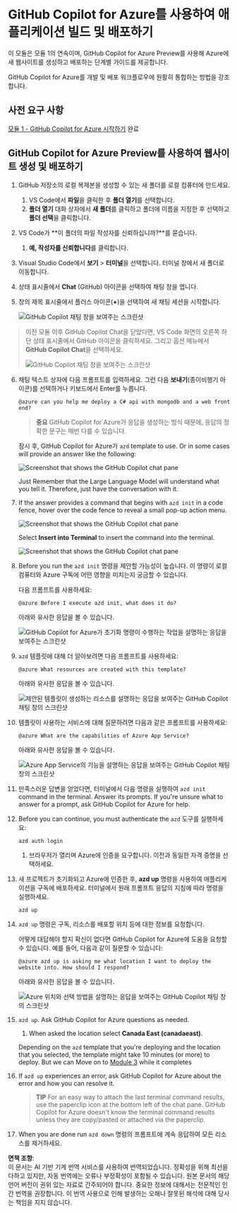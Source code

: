 # GitHub Copilot for Azure를 사용하여 애플리케이션 빌드 및 배포하기

이 모듈은 모듈 1의 연속이며, GitHub Copilot for Azure Preview를 사용해 Azure에 새 웹사이트를 생성하고 배포하는 단계별 가이드를 제공합니다.

GitHub Copilot for Azure를 개발 및 배포 워크플로우에 원활히 통합하는 방법을 강조합니다.

## 사전 요구 사항

[모듈 1 - GitHub Copilot for Azure 시작하기](./01-Getting-Started-with-GitHub-Copilot-for-Azure.md) 완료

## GitHub Copilot for Azure Preview를 사용하여 웹사이트 생성 및 배포하기

1. GitHub 저장소의 로컬 복제본을 생성할 수 있는 새 폴더를 로컬 컴퓨터에 만드세요.
    1. VS Code에서 **파일**을 클릭한 후 **폴더 열기**를 선택합니다.
    1. **폴더 열기** 대화 상자에서 **새 폴더**를 클릭하고 폴더에 이름을 지정한 후 선택하고 **폴더 선택**을 클릭합니다.

1. VS Code가 **이 폴더의 파일 작성자를 신뢰하십니까?**를 묻습니다.
    1. **예, 작성자를 신뢰합니다**를 클릭합니다.

1. Visual Studio Code에서 **보기** > **터미널**을 선택합니다. 터미널 창에서 새 폴더로 이동합니다.

1. 상태 표시줄에서 **Chat** (GitHub) 아이콘을 선택하여 채팅 창을 엽니다.

1. 창의 제목 표시줄에서 플러스 아이콘(**+**)을 선택하여 새 채팅 세션을 시작합니다.

   ![GitHub Copilot 채팅 창을 보여주는 스크린샷](../../../06-Using-GitHub-Copilot-for-Azure-to-Deploy-to-Cloud/images/mod2-CopilotChat.png "새 채팅 세션 시작하기")

> 이전 모듈 이후 GitHub Copilot Chat을 닫았다면, VS Code 화면의 오른쪽 하단 상태 표시줄에서 GitHub 아이콘을 클릭하세요. 그리고 옵션 메뉴에서 **GitHub Copilot Chat**을 선택하세요.
>
> ![GitHub Copilot 채팅 창을 보여주는 스크린샷](../../../06-Using-GitHub-Copilot-for-Azure-to-Deploy-to-Cloud/images/mod2-CopilotChat-2.png "새 채팅 세션 시작하기")

6. 채팅 텍스트 상자에 다음 프롬프트를 입력하세요. 그런 다음 **보내기**(종이비행기 아이콘)를 선택하거나 키보드에서 Enter를 누릅니다.

   ```prompt
   @azure can you help me deploy a C# api with mongodb and a web front end?
   ```

    > **중요**
GitHub Copilot for Azure가 응답을 생성하는 방식 때문에, 응답의 정확한 문구는 매번 다를 수 있습니다.

   잠시 후, GitHub Copilot for Azure가 `azd` template to use.  Or in some cases will provide an answer like the following:

    ![Screenshot that shows the GitHub Copilot chat pane](../../../06-Using-GitHub-Copilot-for-Azure-to-Deploy-to-Cloud/images/mod2-CopilotChat-3.png "Screenshot that shows a response from GitHub Copilot for Azure with instructions for using a template to create a website in Azure.")

    Just Remember that the Large Language Model will understand what you tell it.  Therefore, just have the conversation with it.

1. If the answer provides a command that begins with `azd init` in a code fence, hover over the code fence to reveal a small pop-up action menu.

    ![Screenshot that shows the GitHub Copilot chat pane](../../../06-Using-GitHub-Copilot-for-Azure-to-Deploy-to-Cloud/images/mod2-CopilotChat-4.png "Screenshot that shows a pop-up menu with an option to insert a code-fenced command into the Visual Studio Code terminal.")

    Select **Insert into Terminal** to insert the command into the terminal.

    ![Screenshot that shows the GitHub Copilot chat pane](../../../06-Using-GitHub-Copilot-for-Azure-to-Deploy-to-Cloud/images/mod2-CopilotChat-5.png "Screenshot that shows the Visual Studio Code terminal after insertion of a code-fenced command.")

1. Before you run the `azd init` 명령을 제안할 가능성이 높습니다. 이 명령이 로컬 컴퓨터와 Azure 구독에 어떤 영향을 미치는지 궁금할 수 있습니다.

   다음 프롬프트를 사용하세요:

   ```prompt
   @azure Before I execute azd init, what does it do?
   ```

   아래와 유사한 응답을 볼 수 있습니다.

   ![GitHub Copilot for Azure가 초기화 명령이 수행하는 작업을 설명하는 응답을 보여주는 스크린샷](../../../06-Using-GitHub-Copilot-for-Azure-to-Deploy-to-Cloud/images/mod2-CopilotChat-6.png "GitHub Copilot for Azure의 응답 스크린샷")

1. `azd` 템플릿에 대해 더 알아보려면 다음 프롬프트를 사용하세요:

   ```prompt
   @azure What resources are created with this template?
   ```

   아래와 유사한 응답을 볼 수 있습니다.

    ![제안된 템플릿이 생성하는 리소스를 설명하는 응답을 보여주는 GitHub Copilot 채팅 창의 스크린샷](../../../06-Using-GitHub-Copilot-for-Azure-to-Deploy-to-Cloud/images/mod2-CopilotChat-7.png "GitHub Copilot for Azure의 응답 스크린샷")

1. 템플릿이 사용하는 서비스에 대해 질문하려면 다음과 같은 프롬프트를 사용하세요:

   ```prompt
   @azure What are the capabilities of Azure App Service?
   ```

   아래와 유사한 응답을 볼 수 있습니다.

    ![Azure App Service의 기능을 설명하는 응답을 보여주는 GitHub Copilot 채팅 창의 스크린샷](../../../06-Using-GitHub-Copilot-for-Azure-to-Deploy-to-Cloud/images/mod2-CopilotChat-8.png "GitHub Copilot for Azure의 응답 스크린샷")

1. 만족스러운 답변을 얻었다면, 터미널에서 다음 명령을 실행하여 `azd init` command in the terminal. Answer its prompts. If you're unsure what to answer for a prompt, ask GitHub Copilot for Azure for help.

1. Before you can continue, you must authenticate the `azd` 도구를 실행하세요:

    ```cmd
    azd auth login
    ```

    1. 브라우저가 열리며 Azure에 인증을 요구합니다. 이전과 동일한 자격 증명을 선택하세요.

1. 새 프로젝트가 초기화되고 Azure에 인증한 후, **azd up** 명령을 사용하여 애플리케이션을 구독에 배포하세요. 터미널에서 원래 프롬프트 응답의 지침에 따라 명령을 실행하세요.

    ```
    azd up
    ```

1. `azd up` 명령은 구독, 리소스를 배포할 위치 등에 대한 정보를 요청합니다.

    어떻게 대답해야 할지 확신이 없다면 GitHub Copilot for Azure에 도움을 요청할 수 있습니다. 예를 들어, 다음과 같이 질문할 수 있습니다:

    ```prompt
    @azure azd up is asking me what location I want to deploy the website into. How should I respond?
    ```

    아래와 유사한 응답을 볼 수 있습니다.

    ![Azure 위치와 선택 방법을 설명하는 응답을 보여주는 GitHub Copilot 채팅 창의 스크린샷](../../../06-Using-GitHub-Copilot-for-Azure-to-Deploy-to-Cloud/images/mod2-CopilotChat-9.png "GitHub Copilot for Azure의 응답 스크린샷")

5. `azd up`. Ask GitHub Copilot for Azure questions as needed.

    1. When asked the location select **Canada East (canadaeast)**.

    Depending on the `azd` template that you're deploying and the location that you selected, the template might take 10 minutes (or more) to deploy. But we can Move on to [Module 3](./03-Get-Answers-to-your-Questions-about-Azure-Services-and-Resources.md) while it completes

1. If `azd up` experiences an error, ask GitHub Copilot for Azure about the error and how you can resolve it.

    > **TIP**
    > For an easy way to attach the last terminal command results, use the paperclip icon at the bottom left of the chat pane. GitHub Copilot for Azure doesn't know the terminal command results unless they are copy/pasted or attached via the paperclip.


1. When you are done run `azd down` 명령의 프롬프트에 계속 응답하여 모든 리소스를 제거하세요.

**면책 조항**:  
이 문서는 AI 기반 기계 번역 서비스를 사용하여 번역되었습니다. 정확성을 위해 최선을 다하고 있지만, 자동 번역에는 오류나 부정확성이 포함될 수 있습니다. 원본 문서의 해당 언어 버전이 권위 있는 자료로 간주되어야 합니다. 중요한 정보에 대해서는 전문적인 인간 번역을 권장합니다. 이 번역 사용으로 인해 발생하는 오해나 잘못된 해석에 대해 당사는 책임을 지지 않습니다.